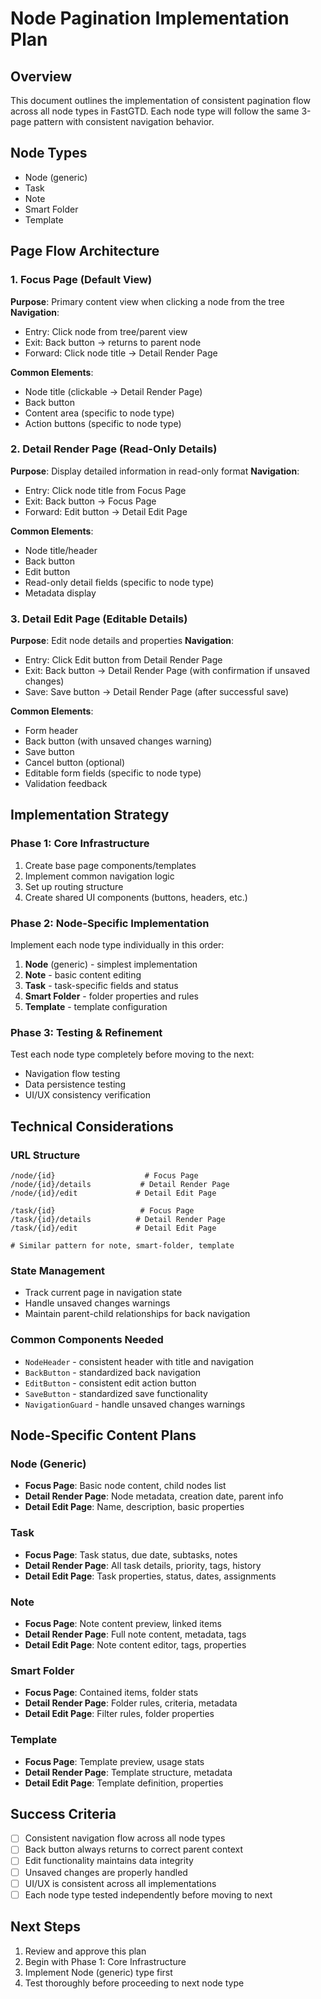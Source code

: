 # Node Pagination Implementation Plan

## Overview
This document outlines the implementation of consistent pagination flow across all node types in FastGTD. Each node type will follow the same 3-page pattern with consistent navigation behavior.

## Node Types
- Node (generic)
- Task
- Note
- Smart Folder
- Template

## Page Flow Architecture

### 1. Focus Page (Default View)
**Purpose**: Primary content view when clicking a node from the tree
**Navigation**: 
- Entry: Click node from tree/parent view
- Exit: Back button → returns to parent node
- Forward: Click node title → Detail Render Page

**Common Elements**:
- Node title (clickable → Detail Render Page)
- Back button
- Content area (specific to node type)
- Action buttons (specific to node type)

### 2. Detail Render Page (Read-Only Details)
**Purpose**: Display detailed information in read-only format
**Navigation**:
- Entry: Click node title from Focus Page
- Exit: Back button → Focus Page
- Forward: Edit button → Detail Edit Page

**Common Elements**:
- Node title/header
- Back button
- Edit button
- Read-only detail fields (specific to node type)
- Metadata display

### 3. Detail Edit Page (Editable Details)
**Purpose**: Edit node details and properties
**Navigation**:
- Entry: Click Edit button from Detail Render Page
- Exit: Back button → Detail Render Page (with confirmation if unsaved changes)
- Save: Save button → Detail Render Page (after successful save)

**Common Elements**:
- Form header
- Back button (with unsaved changes warning)
- Save button
- Cancel button (optional)
- Editable form fields (specific to node type)
- Validation feedback

## Implementation Strategy

### Phase 1: Core Infrastructure
1. Create base page components/templates
2. Implement common navigation logic
3. Set up routing structure
4. Create shared UI components (buttons, headers, etc.)

### Phase 2: Node-Specific Implementation
Implement each node type individually in this order:
1. **Node** (generic) - simplest implementation
2. **Note** - basic content editing
3. **Task** - task-specific fields and status
4. **Smart Folder** - folder properties and rules
5. **Template** - template configuration

### Phase 3: Testing & Refinement
Test each node type completely before moving to the next:
- Navigation flow testing
- Data persistence testing
- UI/UX consistency verification

## Technical Considerations

### URL Structure
```
/node/{id}                    # Focus Page
/node/{id}/details           # Detail Render Page  
/node/{id}/edit             # Detail Edit Page

/task/{id}                   # Focus Page
/task/{id}/details          # Detail Render Page
/task/{id}/edit             # Detail Edit Page

# Similar pattern for note, smart-folder, template
```

### State Management
- Track current page in navigation state
- Handle unsaved changes warnings
- Maintain parent-child relationships for back navigation

### Common Components Needed
- `NodeHeader` - consistent header with title and navigation
- `BackButton` - standardized back navigation
- `EditButton` - consistent edit action button
- `SaveButton` - standardized save functionality
- `NavigationGuard` - handle unsaved changes warnings

## Node-Specific Content Plans

### Node (Generic)
- **Focus Page**: Basic node content, child nodes list
- **Detail Render Page**: Node metadata, creation date, parent info
- **Detail Edit Page**: Name, description, basic properties

### Task
- **Focus Page**: Task status, due date, subtasks, notes
- **Detail Render Page**: All task details, priority, tags, history
- **Detail Edit Page**: Task properties, status, dates, assignments

### Note
- **Focus Page**: Note content preview, linked items
- **Detail Render Page**: Full note content, metadata, tags
- **Detail Edit Page**: Note content editor, tags, properties

### Smart Folder
- **Focus Page**: Contained items, folder stats
- **Detail Render Page**: Folder rules, criteria, metadata
- **Detail Edit Page**: Filter rules, folder properties

### Template
- **Focus Page**: Template preview, usage stats
- **Detail Render Page**: Template structure, metadata
- **Detail Edit Page**: Template definition, properties

## Success Criteria
- [ ] Consistent navigation flow across all node types
- [ ] Back button always returns to correct parent context
- [ ] Edit functionality maintains data integrity
- [ ] Unsaved changes are properly handled
- [ ] UI/UX is consistent across all implementations
- [ ] Each node type tested independently before moving to next

## Next Steps
1. Review and approve this plan
2. Begin with Phase 1: Core Infrastructure
3. Implement Node (generic) type first
4. Test thoroughly before proceeding to next node type